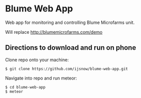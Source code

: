 # Blume Web App

Web app for monitoring and controlling Blume Microfarms unit.

Will replace http://blumemicrofarms.com/demo

## Directions to download and run on phone

Clone repo onto your machine:

    $ git clone https://github.com/ijsnow/blume-web-app.git

Navigate into repo and run meteor:

    $ cd blume-web-app
    $ meteor

